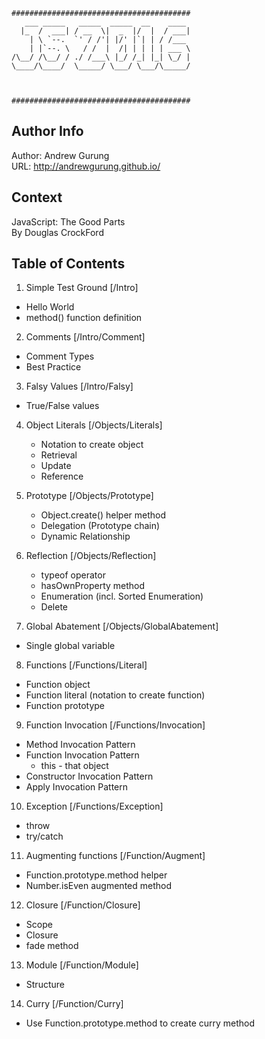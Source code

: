 ```
########################################
   ___ _____   _____  _____  __    ____
  |_  /  ___| / __  \|  _  |/  |  / ___|
    | \ `--.  `' / /'| |/' |`| | / /___
    | |`--. \   / /  |  /| | | | | ___ \
/\__/ /\__/ / ./ /___\ |_/ /_| |_| \_/ |
\____/\____/  \_____/ \___/ \___/\_____/



########################################
```

Author Info
-----------
Author: Andrew Gurung <br>
URL: http://andrewgurung.github.io/

Context
-------
JavaScript: The Good Parts <br>
By Douglas CrockFord

Table of Contents
-----------------
1. Simple Test Ground
  [/Intro]
  - Hello World
  - method() function definition

2. Comments
  [/Intro/Comment]
  - Comment Types
  - Best Practice

3. Falsy Values
  [/Intro/Falsy]
  - True/False values

4. Object Literals
  [/Objects/Literals]
   - Notation to create object
   - Retrieval
   - Update
   - Reference

5. Prototype
   [/Objects/Prototype]
   - Object.create() helper method
   - Delegation (Prototype chain)
   - Dynamic Relationship

6. Reflection
   [/Objects/Reflection]
   - typeof operator
   - hasOwnProperty method
   - Enumeration (incl. Sorted Enumeration)
   - Delete

7. Global Abatement
  [/Objects/GlobalAbatement]
  - Single global variable

8. Functions
  [/Functions/Literal]
  - Function object
  - Function literal (notation to create function)
  - Function prototype

9. Function Invocation
  [/Functions/Invocation]
  - Method Invocation Pattern
  - Function Invocation Pattern
      * this - that object
  - Constructor Invocation Pattern
  - Apply Invocation Pattern

10. Exception
  [/Functions/Exception]
  - throw
  - try/catch

11. Augmenting functions
  [/Function/Augment]
  - Function.prototype.method helper
  - Number.isEven augmented method

12. Closure
  [/Function/Closure]
  - Scope
  - Closure
  - fade method

13. Module
  [/Function/Module]
  - Structure

14. Curry
  [/Function/Curry]
  - Use Function.prototype.method to create curry method
